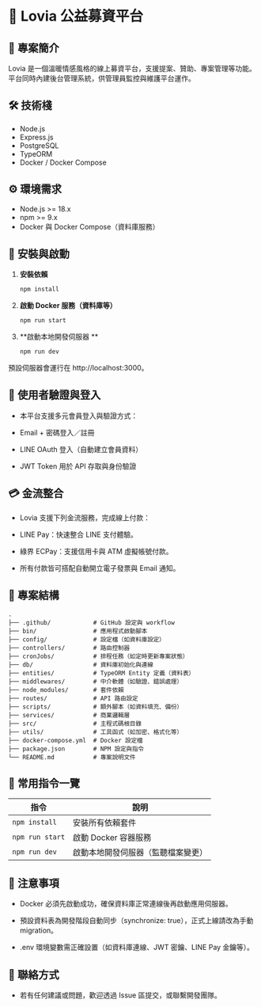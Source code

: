 
# 💖 Lovia 公益募資平台

## 📖 專案簡介
Lovia 是一個溫暖情感風格的線上募資平台，支援提案、贊助、專案管理等功能。  
平台同時內建後台管理系統，供管理員監控與維護平台運作。

## 🛠️ 技術棧
- Node.js  
- Express.js  
- PostgreSQL  
- TypeORM  
- Docker / Docker Compose

## ⚙️ 環境需求
- Node.js >= 18.x  
- npm >= 9.x  
- Docker 與 Docker Compose（資料庫服務）

## 🚀 安裝與啟動

1. **安裝依賴**
   ```bash
   npm install
2. **啟動 Docker 服務（資料庫等）**
    ```bash
    npm run start
3. **啟動本地開發伺服器 **
   ```bash
   npm run dev
預設伺服器會運行在 http://localhost:3000。

## 🔐 使用者驗證與登入

- 本平台支援多元會員登入與驗證方式：

- Email + 密碼登入／註冊

- LINE OAuth 登入（自動建立會員資料）

- JWT Token 用於 API 存取與身份驗證

## 💳 金流整合

- Lovia 支援下列金流服務，完成線上付款：

- LINE Pay：快速整合 LINE 支付體驗。

- 綠界 ECPay：支援信用卡與 ATM 虛擬帳號付款。

- 所有付款皆可搭配自動開立電子發票與 Email 通知。

## 📁 專案結構

```text
.
├── .github/            # GitHub 設定與 workflow
├── bin/                # 應用程式啟動腳本
├── config/             # 設定檔（如資料庫設定）
├── controllers/        # 路由控制器
├── cronJobs/           # 排程任務（如定時更新專案狀態）
├── db/                 # 資料庫初始化與連線
├── entities/           # TypeORM Entity 定義（資料表）
├── middlewares/        # 中介軟體（如驗證、錯誤處理）
├── node_modules/       # 套件依賴
├── routes/             # API 路由設定
├── scripts/            # 額外腳本（如資料填充、備份）
├── services/           # 商業邏輯層
├── src/                # 主程式碼根目錄
├── utils/              # 工具函式（如加密、格式化等）
├── docker-compose.yml  # Docker 設定檔
├── package.json        # NPM 設定與指令
└── README.md           # 專案說明文件
```

## 🧪 常用指令一覽

| 指令              | 說明                |
| --------------- | ----------------- |
| `npm install`   | 安裝所有依賴套件          |
| `npm run start` | 啟動 Docker 容器服務    |
| `npm run dev`   | 啟動本地開發伺服器（監聽檔案變更） |

## 📌 注意事項

- Docker 必須先啟動成功，確保資料庫正常連線後再啟動應用伺服器。

- 預設資料表為開發階段自動同步（synchronize: true），正式上線請改為手動 migration。

- .env 環境變數需正確設置（如資料庫連線、JWT 密鑰、LINE Pay 金鑰等）。

## 📮 聯絡方式

- 若有任何建議或問題，歡迎透過 Issue 區提交，或聯繫開發團隊。
